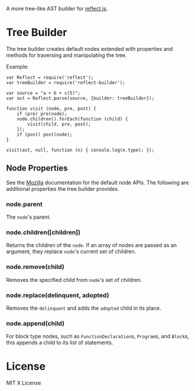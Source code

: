 A more tree-like AST builder for [reflect.js](https://github.com/zaach/reflect.js).

# Tree Builder
The tree builder creates default nodes extended with properties and methods for traversing and manipulating the tree.


Example:

    var Reflect = require('reflect');
    var treeBuilder = require('reflect-builder');

    var source = "a + b + c(5)";
    var ast = Reflect.parse(source, {builder: treeBuilder});

    function visit (node, pre, post) {
        if (pre) pre(node);
        node.children().forEach(function (child) {
            visit(child, pre, post);
        });
        if (post) post(node);
    }

    visit(ast, null, function (n) { console.log(n.type); });

## Node Properties
See the [Mozilla](https://developer.mozilla.org/en/SpiderMonkey/Parser_API#Node_objects) documentation for the default node APIs. The following are additional properties the tree builder provides.

### node.parent
The `node`'s parent.

### node.children([children])
Returns the children of the `node`. If an array of nodes are passed as an argument, they replace `node`'s current set of children.

### node.remove(child)
Removes the specified child from `node`'s set of children.

### node.replace(delinquent, adopted)
Removes the `delinquent` and adds the `adopted` child in its place.

### node.append(child)
For block type nodes, such as `FunctionDeclaration`s, `Program`s, and `Block`s, this appends a child to its list of statements.

# License

MIT X License

